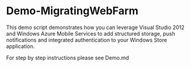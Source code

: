 ﻿Demo-MigratingWebFarm
===================

This demo script demonstrates how you can leverage Visual Studio 2012 and Windows Azure Mobile Services to add structured storage, push notifications and integrated authentication to your Windows Store application.

For step by step instructions please see Demo.md